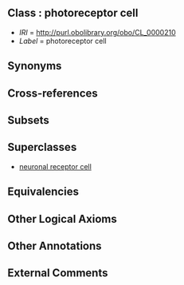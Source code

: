 
## Class : photoreceptor cell

 * *IRI* = http://purl.obolibrary.org/obo/CL_0000210
 * *Label* = photoreceptor cell

## Synonyms


## Cross-references


## Subsets


## Superclasses

 * [neuronal receptor cell](../../CL/06/CL_0000006.md)

## Equivalencies


## Other Logical Axioms


## Other Annotations


## External Comments

